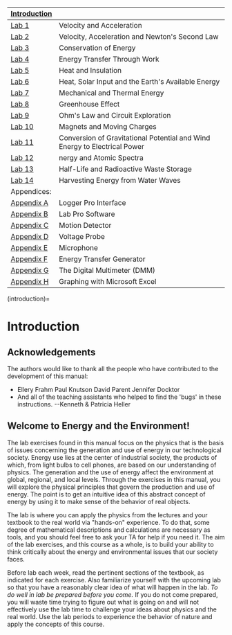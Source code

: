| [Introduction](#introduction) |                                                   |
|:------------------------------|:--------------------------------------------------|
|    [Lab 1](#lab1)             | Velocity and Acceleration                         |
|    [Lab 2](#lab2)             | Velocity, Acceleration and Newton's Second Law    |
|    [Lab 3](#lab3)             | Conservation of Energy                            |
|    [Lab 4](#lab4)             | Energy Transfer Through Work                      |
|    [Lab 5](#lab5)             | Heat and Insulation                               |
|    [Lab 6](#lab6)             | Heat, Solar Input and the Earth's Available Energy|
|    [Lab 7](#lab7)             | Mechanical and Thermal Energy                     |
|    [Lab 8](#lab8)             | Greenhouse Effect                                 |
|    [Lab 9](#lab9)             | Ohm's Law and Circuit Exploration                 |
|    [Lab 10](#lab10)           | Magnets and Moving Charges                        |
|    [Lab 11](#lab11)           | Conversion of Gravitational Potential and Wind Energy to Electrical Power|
|    [Lab 12](#lab12)           | nergy and Atomic Spectra                          |
|    [Lab 13](#lab13)           | Half-Life and Radioactive Waste Storage           |
|    [Lab 14](#lab14)           | Harvesting Energy from Water Waves                |
|    Appendices:                |                                                   |
|    [Appendix A](#appA)        | Logger Pro Interface                              |
|    [Appendix B](#appB)        | Lab Pro Software                                  |
|    [Appendix C](#appC)        | Motion Detector                                   |
|    [Appendix D](#appD)        | Voltage Probe                                     |
|    [Appendix E](#appE)        | Microphone                                        |
|    [Appendix F](#appF)        | Energy Transfer Generator                         |
|    [Appendix G](#appG)        | The Digital Multimeter (DMM)<br>                  |
|    [Appendix H](#appH)        | Graphing with Microsoft Excel                     |

(introduction)=
# Introduction

## Acknowledgements

The authors would like to thank all the people who have contributed to the development of this manual:
* Ellery Frahm Paul Knutson David Parent Jennifer Docktor
* And all of the teaching assistants who helped to find the 'bugs' in these instructions.
--Kenneth & Patricia Heller


## Welcome to Energy and the Environment!

The lab exercises found in this manual focus on the physics that is the basis of issues concerning the generation and use of energy in our technological society. Energy use lies at the center of industrial society, the products of which, from light bulbs to cell phones, are based on our understanding of physics. The generation and the use of energy affect the environment at global, regional, and local levels. Through the exercises in this manual, you will explore the physical principles that govern the production and use of energy. The point is to get an intuitive idea of this abstract concept of energy by using it to make sense of the behavior of real objects.

The lab is where you can apply the physics from the lectures and your textbook to the real world via "hands-on" experience. To do that, some degree of mathematical descriptions and calculations are necessary as tools, and you should feel free to ask your TA for help if you need it. The aim of the lab exercises, and this course as a whole, is to build your ability to think critically about the energy and environmental issues that our society faces.

Before lab each week, read the pertinent sections of the textbook, as indicated for each exercise. Also familiarize yourself with the upcoming lab so that you have a reasonably clear idea of what will happen in the lab. *To do well in lab be prepared before you come.* If you do not come prepared, you will waste time trying to figure out what is going on and will not effectively use the lab time to challenge your ideas about physics and the real world. Use the lab periods to experience the behavior of nature and apply the concepts of this course.